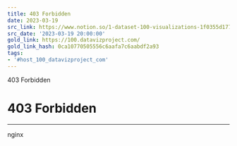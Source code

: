 ```yaml
---
title: 403 Forbidden
date: 2023-03-19
src_link: https://www.notion.so/1-dataset-100-visualizations-1f0355d17725490f876d3de4e5540204
src_date: '2023-03-19 20:00:00'
gold_link: https://100.datavizproject.com/
gold_link_hash: 0ca10770505556c6aafa7c6aabdf2a93
tags:
- '#host_100_datavizproject_com'
---
```



403 Forbidden

403 Forbidden
=============




---

nginx